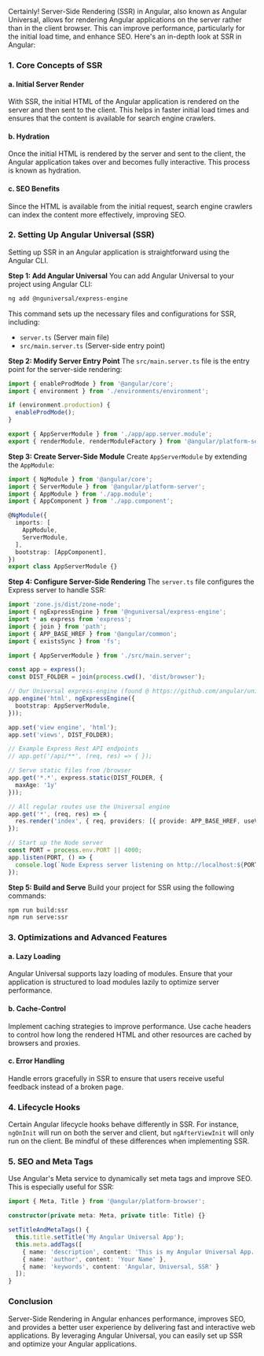 Certainly! Server-Side Rendering (SSR) in Angular, also known as Angular Universal, allows for rendering Angular applications on the server rather than in the client browser. This can improve performance, particularly for the initial load time, and enhance SEO. Here's an in-depth look at SSR in Angular:

### 1. **Core Concepts of SSR**

#### a. **Initial Server Render**
With SSR, the initial HTML of the Angular application is rendered on the server and then sent to the client. This helps in faster initial load times and ensures that the content is available for search engine crawlers.

#### b. **Hydration**
Once the initial HTML is rendered by the server and sent to the client, the Angular application takes over and becomes fully interactive. This process is known as hydration.

#### c. **SEO Benefits**
Since the HTML is available from the initial request, search engine crawlers can index the content more effectively, improving SEO.

### 2. **Setting Up Angular Universal (SSR)**
Setting up SSR in an Angular application is straightforward using the Angular CLI.

**Step 1: Add Angular Universal**
You can add Angular Universal to your project using Angular CLI:
```bash
ng add @nguniversal/express-engine
```
This command sets up the necessary files and configurations for SSR, including:
- `server.ts` (Server main file)
- `src/main.server.ts` (Server-side entry point)

**Step 2: Modify Server Entry Point**
The `src/main.server.ts` file is the entry point for the server-side rendering:
```typescript
import { enableProdMode } from '@angular/core';
import { environment } from './environments/environment';

if (environment.production) {
  enableProdMode();
}

export { AppServerModule } from './app/app.server.module';
export { renderModule, renderModuleFactory } from '@angular/platform-server';
```

**Step 3: Create Server-Side Module**
Create `AppServerModule` by extending the `AppModule`:
```typescript
import { NgModule } from '@angular/core';
import { ServerModule } from '@angular/platform-server';
import { AppModule } from './app.module';
import { AppComponent } from './app.component';

@NgModule({
  imports: [
    AppModule,
    ServerModule,
  ],
  bootstrap: [AppComponent],
})
export class AppServerModule {}
```

**Step 4: Configure Server-Side Rendering**
The `server.ts` file configures the Express server to handle SSR:
```typescript
import 'zone.js/dist/zone-node';
import { ngExpressEngine } from '@nguniversal/express-engine';
import * as express from 'express';
import { join } from 'path';
import { APP_BASE_HREF } from '@angular/common';
import { existsSync } from 'fs';

import { AppServerModule } from './src/main.server';

const app = express();
const DIST_FOLDER = join(process.cwd(), 'dist/browser');

// Our Universal express-engine (found @ https://github.com/angular/universal/tree/main/modules/express-engine)
app.engine('html', ngExpressEngine({
  bootstrap: AppServerModule,
}));

app.set('view engine', 'html');
app.set('views', DIST_FOLDER);

// Example Express Rest API endpoints
// app.get('/api/**', (req, res) => { });

// Serve static files from /browser
app.get('*.*', express.static(DIST_FOLDER, {
  maxAge: '1y'
}));

// All regular routes use the Universal engine
app.get('*', (req, res) => {
  res.render('index', { req, providers: [{ provide: APP_BASE_HREF, useValue: req.baseUrl }] });
});

// Start up the Node server
const PORT = process.env.PORT || 4000;
app.listen(PORT, () => {
  console.log(`Node Express server listening on http://localhost:${PORT}`);
});
```

**Step 5: Build and Serve**
Build your project for SSR using the following commands:
```bash
npm run build:ssr
npm run serve:ssr
```

### 3. **Optimizations and Advanced Features**

#### a. **Lazy Loading**
Angular Universal supports lazy loading of modules. Ensure that your application is structured to load modules lazily to optimize server performance.

#### b. **Cache-Control**
Implement caching strategies to improve performance. Use cache headers to control how long the rendered HTML and other resources are cached by browsers and proxies.

#### c. **Error Handling**
Handle errors gracefully in SSR to ensure that users receive useful feedback instead of a broken page.

### 4. **Lifecycle Hooks**
Certain Angular lifecycle hooks behave differently in SSR. For instance, `ngOnInit` will run on both the server and client, but `ngAfterViewInit` will only run on the client. Be mindful of these differences when implementing SSR.

### 5. **SEO and Meta Tags**
Use Angular's Meta service to dynamically set meta tags and improve SEO. This is especially useful for SSR:
```typescript
import { Meta, Title } from '@angular/platform-browser';

constructor(private meta: Meta, private title: Title) {}

setTitleAndMetaTags() {
  this.title.setTitle('My Angular Universal App');
  this.meta.addTags([
    { name: 'description', content: 'This is my Angular Universal App.' },
    { name: 'author', content: 'Your Name' },
    { name: 'keywords', content: 'Angular, Universal, SSR' }
  ]);
}
```

### Conclusion
Server-Side Rendering in Angular enhances performance, improves SEO, and provides a better user experience by delivering fast and interactive web applications. By leveraging Angular Universal, you can easily set up SSR and optimize your Angular applications.
